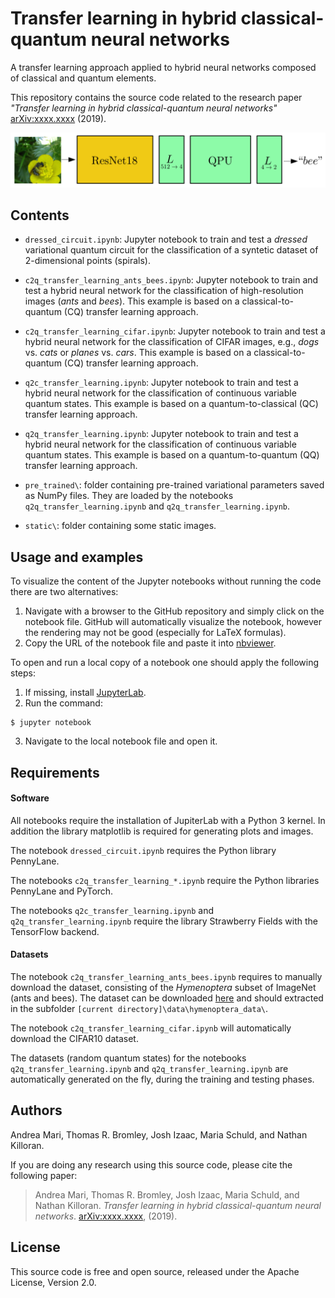 
# Transfer learning in hybrid classical-quantum neural networks
A transfer learning approach applied to hybrid neural networks composed of classical and quantum elements.

This repository contains the source code related to the research paper *"Transfer learning in hybrid classical-quantum neural networks"* [arXiv:xxxx.xxxx](https://arxiv.org/abs/xxxx.xxxx) (2019).

![Figure](static/figure_c2q_notebook.png)

## Contents
* `dressed_circuit.ipynb`: Jupyter notebook to train and test a _dressed_ variational quantum circuit for the classification of a syntetic dataset of 2-dimensional points (spirals). 

* `c2q_transfer_learning_ants_bees.ipynb`: Jupyter notebook to train and test a hybrid neural network for the classification of high-resolution images (_ants_ and _bees_). This example is based on a classical-to-quantum (CQ) transfer learning approach.

* `c2q_transfer_learning_cifar.ipynb`: Jupyter notebook to train and test a hybrid neural network for the classification of CIFAR images, e.g., _dogs_ vs. _cats_ or _planes_ vs. _cars_. This example is based on a classical-to-quantum (CQ) transfer learning approach.

* `q2c_transfer_learning.ipynb`: Jupyter notebook to train and test a hybrid neural network for the classification of continuous variable quantum states. This example is based on a quantum-to-classical (QC) transfer learning approach.

* `q2q_transfer_learning.ipynb`: Jupyter notebook to train and test a hybrid neural network for the classification of continuous variable quantum states. This example is based on a quantum-to-quantum (QQ) transfer learning approach.

* `pre_trained\`: folder containing pre-trained variational parameters saved as NumPy files. They are loaded by the notebooks `q2q_transfer_learning.ipynb` and `q2q_transfer_learning.ipynb`.

* `static\`: folder containing some static images.

## Usage and examples

To visualize the content of the Jupyter notebooks without running the code there are two alternatives:
1. Navigate with a browser to the GitHub repository and simply click on the notebook file. GitHub will automatically visualize the notebook, however the rendering may not be good (especially for LaTeX formulas).
2. Copy the URL of the notebook file and paste it into [nbviewer](https://nbviewer.jupyter.org).

To open and run a local copy of a notebook one should apply the following steps:

1. If missing, install [JupyterLab](https://jupyter.org/install).
2. Run the command:
```
$ jupyter notebook
```
3. Navigate to the local notebook file and open it.

## Requirements

#### Software
All notebooks require the installation of JupiterLab with a Python 3 kernel. In addition the library matplotlib is required for generating plots and images.

The notebook `dressed_circuit.ipynb` requires the Python library PennyLane.

The notebooks `c2q_transfer_learning_*.ipynb` require the Python libraries PennyLane and PyTorch.

The notebooks `q2c_transfer_learning.ipynb` and  `q2q_transfer_learning.ipynb` require the library Strawberry Fields with the TensorFlow backend.

#### Datasets
The notebook `c2q_transfer_learning_ants_bees.ipynb` requires to manually download the dataset, consisting of the _Hymenoptera_ subset of ImageNet (ants and bees). The dataset can be downloaded [here](https://download.pytorch.org/tutorial/hymenoptera_data.zip) and should extracted in the subfolder `[current directory]\data\hymenoptera_data\`.

The notebook `c2q_transfer_learning_cifar.ipynb` will automatically download the CIFAR10 dataset.

The datasets (random quantum states) for the notebooks `q2q_transfer_learning.ipynb` and `q2q_transfer_learning.ipynb` are automatically generated on the fly, during the training and testing phases.

## Authors

Andrea Mari, Thomas R. Bromley, Josh Izaac, Maria Schuld, and Nathan Killoran.

If you are doing any research using this source code, please cite the following paper:

> Andrea Mari, Thomas R. Bromley, Josh Izaac, Maria Schuld, and Nathan Killoran. _Transfer learning in hybrid classical-quantum neural networks_. [arXiv:xxxx.xxxx](https://arxiv.org/abs/xxxx.xxxx), (2019).

## License

This source code is free and open source, released under the Apache License, Version 2.0.
